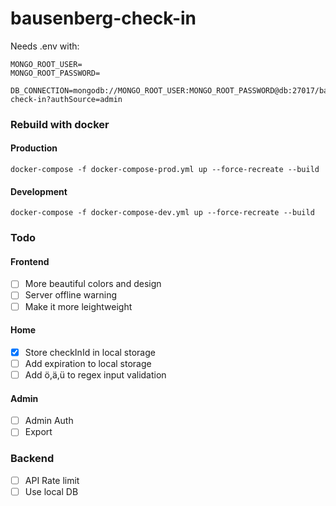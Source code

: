# bausenberg-check-in

Needs .env with:

```
MONGO_ROOT_USER=
MONGO_ROOT_PASSWORD=

DB_CONNECTION=mongodb://MONGO_ROOT_USER:MONGO_ROOT_PASSWORD@db:27017/bausenberg-check-in?authSource=admin
```

### Rebuild with docker

#### Production

```
docker-compose -f docker-compose-prod.yml up --force-recreate --build
```

#### Development

```
docker-compose -f docker-compose-dev.yml up --force-recreate --build
```

### Todo

#### Frontend

- [ ] More beautiful colors and design
- [ ] Server offline warning
- [ ] Make it more leightweight

#### Home

- [x] Store checkInId in local storage
- [ ] Add expiration to local storage
- [ ] Add ö,ä,ü to regex input validation

#### Admin

- [ ] Admin Auth
- [ ] Export

### Backend

- [ ] API Rate limit
- [ ] Use local DB
